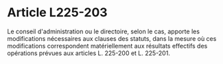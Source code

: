 # Article L225-203

Le conseil d'administration ou le directoire, selon le cas, apporte les modifications nécessaires aux clauses des statuts, dans la mesure où ces modifications correspondent matériellement aux résultats effectifs des opérations prévues aux articles L. 225-200 et L. 225-201.